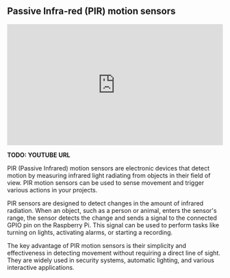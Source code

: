 ## Passive Infra-red (PIR) motion sensors 


<html>
  <div style="position: relative; overflow: hidden; padding-top: 56.25%;">
    <iframe style="position: absolute; top: 0; left: 0; right: 0; width: 100%; height: 100%; border: none;" src="https://www.youtube.com/embed/XXXXXXXXX?rel=0&cc_load_policy=1" allowfullscreen allow="accelerometer; autoplay; clipboard-write; encrypted-media; gyroscope; picture-in-picture; web-share">
    </iframe>
  </div>
</html>

**TODO: YOUTUBE URL**

PIR (Passive Infrared) motion sensors are electronic devices that detect motion by measuring infrared light radiating from objects in their field of view. PIR motion sensors can be used to sense movement and trigger various actions in your projects.

PIR sensors are designed to detect changes in the amount of infrared radiation. When an object, such as a person or animal, enters the sensor's range, the sensor detects the change and sends a signal to the connected GPIO pin on the Raspberry Pi. This signal can be used to perform tasks like turning on lights, activating alarms, or starting a recording.

The key advantage of PIR motion sensors is their simplicity and effectiveness in detecting movement without requiring a direct line of sight. They are widely used in security systems, automatic lighting, and various interactive applications.